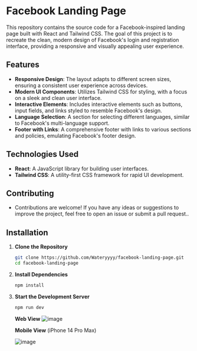 # Facebook Landing Page

This repository contains the source code for a Facebook-inspired landing page built with React and Tailwind CSS. The goal of this project is to recreate the clean, modern design of Facebook's login and registration interface, providing a responsive and visually appealing user experience.

## Features

- **Responsive Design**: The layout adapts to different screen sizes, ensuring a consistent user experience across devices.
- **Modern UI Components**: Utilizes Tailwind CSS for styling, with a focus on a sleek and clean user interface.
- **Interactive Elements**: Includes interactive elements such as buttons, input fields, and links styled to resemble Facebook's design.
- **Language Selection**: A section for selecting different languages, similar to Facebook's multi-language support.
- **Footer with Links**: A comprehensive footer with links to various sections and policies, emulating Facebook's footer design.

## Technologies Used

- **React**: A JavaScript library for building user interfaces.
- **Tailwind CSS**: A utility-first CSS framework for rapid UI development.

## Contributing

- Contributions are welcome! If you have any ideas or suggestions to improve the project, feel free to open an issue or submit a pull request..

## Installation

1. **Clone the Repository**
   ```bash
   git clone https://github.com/Wateryyyy/facebook-landing-page.git
   cd facebook-landing-page
   ```

2. **Install Dependencies**
   ```bash
   npm install
   ```

3. **Start the Development Server**
   ```bash
   npm run dev
   ```
   **Web View**
   ![image](https://github.com/user-attachments/assets/7012db08-f28e-43e8-8503-32be5ca1fdc4)

   **Mobile View** (iPhone 14 Pro Max)
   
   ![image](https://github.com/user-attachments/assets/c48d6ec6-6d43-4669-8dc0-847e64ebfa86)



   

